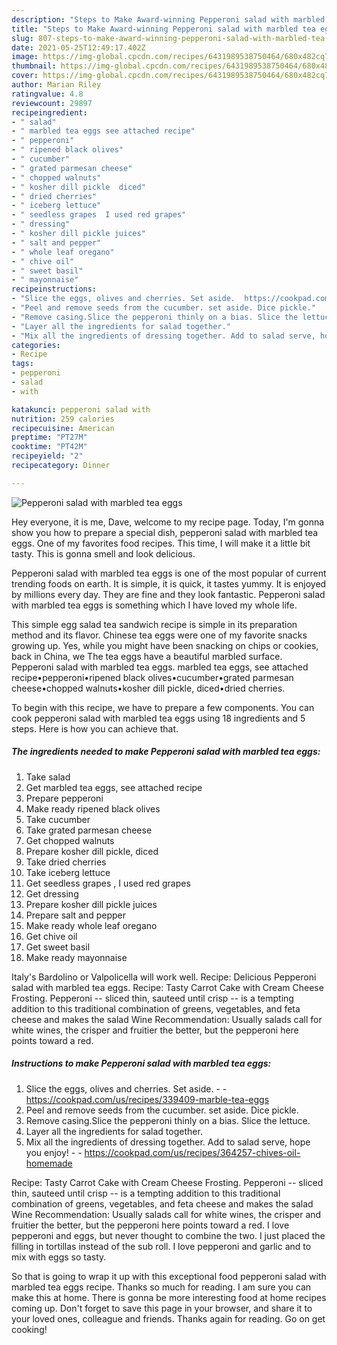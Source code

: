 ```yaml
---
description: "Steps to Make Award-winning Pepperoni salad with marbled tea eggs"
title: "Steps to Make Award-winning Pepperoni salad with marbled tea eggs"
slug: 807-steps-to-make-award-winning-pepperoni-salad-with-marbled-tea-eggs
date: 2021-05-25T12:49:17.402Z
image: https://img-global.cpcdn.com/recipes/6431989538750464/680x482cq70/pepperoni-salad-with-marbled-tea-eggs-recipe-main-photo.jpg
thumbnail: https://img-global.cpcdn.com/recipes/6431989538750464/680x482cq70/pepperoni-salad-with-marbled-tea-eggs-recipe-main-photo.jpg
cover: https://img-global.cpcdn.com/recipes/6431989538750464/680x482cq70/pepperoni-salad-with-marbled-tea-eggs-recipe-main-photo.jpg
author: Marian Riley
ratingvalue: 4.8
reviewcount: 29897
recipeingredient:
- " salad"
- " marbled tea eggs see attached recipe"
- " pepperoni"
- " ripened black olives"
- " cucumber"
- " grated parmesan cheese"
- " chopped walnuts"
- " kosher dill pickle  diced"
- " dried cherries"
- " iceberg lettuce"
- " seedless grapes  I used red grapes"
- " dressing"
- " kosher dill pickle juices"
- " salt and pepper"
- " whole leaf oregano"
- " chive oil"
- " sweet basil"
- " mayonnaise"
recipeinstructions:
- "Slice the eggs, olives and cherries. Set aside.  https://cookpad.com/us/recipes/339409-marble-tea-eggs"
- "Peel and remove seeds from the cucumber. set aside. Dice pickle."
- "Remove casing.Slice the pepperoni thinly on a bias. Slice the lettuce."
- "Layer all the ingredients for salad together."
- "Mix all the ingredients of dressing together. Add to salad serve, hope you enjoy!  https://cookpad.com/us/recipes/364257-chives-oil-homemade"
categories:
- Recipe
tags:
- pepperoni
- salad
- with

katakunci: pepperoni salad with 
nutrition: 259 calories
recipecuisine: American
preptime: "PT27M"
cooktime: "PT42M"
recipeyield: "2"
recipecategory: Dinner

---
```



![Pepperoni salad with marbled tea eggs](https://img-global.cpcdn.com/recipes/6431989538750464/680x482cq70/pepperoni-salad-with-marbled-tea-eggs-recipe-main-photo.jpg)

Hey everyone, it is me, Dave, welcome to my recipe page. Today, I'm gonna show you how to prepare a special dish, pepperoni salad with marbled tea eggs. One of my favorites food recipes. This time, I will make it a little bit tasty. This is gonna smell and look delicious.

Pepperoni salad with marbled tea eggs is one of the most popular of current trending foods on earth. It is simple, it is quick, it tastes yummy. It is enjoyed by millions every day. They are fine and they look fantastic. Pepperoni salad with marbled tea eggs is something which I have loved my whole life.

This simple egg salad tea sandwich recipe is simple in its preparation method and its flavor. Chinese tea eggs were one of my favorite snacks growing up. Yes, while you might have been snacking on chips or cookies, back in China, we The tea eggs have a beautiful marbled surface. Pepperoni salad with marbled tea eggs. marbled tea eggs, see attached recipe•pepperoni•ripened black olives•cucumber•grated parmesan cheese•chopped walnuts•kosher dill pickle, diced•dried cherries.


To begin with this recipe, we have to prepare a few components. You can cook pepperoni salad with marbled tea eggs using 18 ingredients and 5 steps. Here is how you can achieve that.

<!--inarticleads1-->

##### The ingredients needed to make Pepperoni salad with marbled tea eggs:

1. Take  salad
1. Get  marbled tea eggs, see attached recipe
1. Prepare  pepperoni
1. Make ready  ripened black olives
1. Take  cucumber
1. Take  grated parmesan cheese
1. Get  chopped walnuts
1. Prepare  kosher dill pickle,  diced
1. Take  dried cherries
1. Take  iceberg lettuce
1. Get  seedless grapes , I used red grapes
1. Get  dressing
1. Prepare  kosher dill pickle juices
1. Prepare  salt and pepper
1. Make ready  whole leaf oregano
1. Get  chive oil
1. Get  sweet basil
1. Make ready  mayonnaise


Italy&#39;s Bardolino or Valpolicella will work well. Recipe: Delicious Pepperoni salad with marbled tea eggs. Recipe: Tasty Carrot Cake with Cream Cheese Frosting. Pepperoni -- sliced thin, sauteed until crisp -- is a tempting addition to this traditional combination of greens, vegetables, and feta cheese and makes the salad Wine Recommendation: Usually salads call for white wines, the crisper and fruitier the better, but the pepperoni here points toward a red. 

<!--inarticleads2-->

##### Instructions to make Pepperoni salad with marbled tea eggs:

1. Slice the eggs, olives and cherries. Set aside. -  - https://cookpad.com/us/recipes/339409-marble-tea-eggs
1. Peel and remove seeds from the cucumber. set aside. Dice pickle.
1. Remove casing.Slice the pepperoni thinly on a bias. Slice the lettuce.
1. Layer all the ingredients for salad together.
1. Mix all the ingredients of dressing together. Add to salad serve, hope you enjoy! -  - https://cookpad.com/us/recipes/364257-chives-oil-homemade


Recipe: Tasty Carrot Cake with Cream Cheese Frosting. Pepperoni -- sliced thin, sauteed until crisp -- is a tempting addition to this traditional combination of greens, vegetables, and feta cheese and makes the salad Wine Recommendation: Usually salads call for white wines, the crisper and fruitier the better, but the pepperoni here points toward a red. I love pepperoni and eggs, but never thought to combine the two. I just placed the filling in tortillas instead of the sub roll. I love pepperoni and garlic and to mix with eggs so tasty. 

So that is going to wrap it up with this exceptional food pepperoni salad with marbled tea eggs recipe. Thanks so much for reading. I am sure you can make this at home. There is gonna be more interesting food at home recipes coming up. Don't forget to save this page in your browser, and share it to your loved ones, colleague and friends. Thanks again for reading. Go on get cooking!
